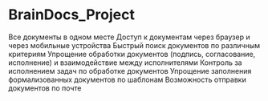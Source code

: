 # BrainDocs_Project
Все документы в одном месте
Доступ к документам через браузер и через мобильные устройства
Быстрый поиск документов по различным критериям
Упрощение обработки документов (подпись, согласование, исполнение) и взаимодействие между исполнителями
Контроль за исполнением задач по обработке документов
Упрощение заполнения формализованных документов по шаблонам
Возможность отправки документов по почте

